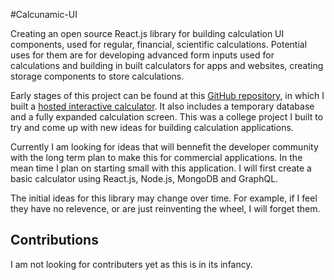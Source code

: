 #Calcunamic-UI

Creating an open source React.js library for building calculation UI components, used for regular, financial, scientific calculations. Potential uses for them are for developing advanced form inputs used for calculations and building in built calculators for apps and websites, creating storage components to store calculations. 

Early stages of this project can be found at this [GitHub repository](https://github.com/TommyJackson85/interactive-calculator), in which I built a [hosted interactive calculator](https://tommyjackson85.github.io/interactive-calculator/). It also includes a temporary database and a fully expanded calculation screen. This was a college project I built to try and come up with new ideas for building calculation applications. 

Currently I am looking for ideas that will bennefit the developer community with the long term plan to make this for commercial applications. In the mean time I plan on starting small with this application. I will first create a basic calculator using React.js, Node.js, MongoDB and GraphQL.

The initial ideas for this library may change over time. For example, if I feel they have no relevence, or are just reinventing the wheel, I will forget them. 

## Contributions

I am not looking for contributers yet as this is in its infancy. 